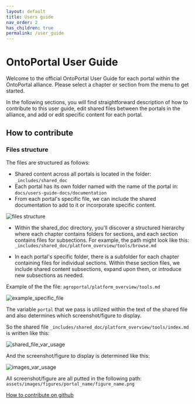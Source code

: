 ```yaml
---
layout: default
title: Users guide
nav_order: 2
has_children: true
permalink: /user_guide
---
```


# OntoPortal User Guide

Welcome to the official OntoPortal User Guide for each portal within the OntoPortal alliance. Please select a chapter or section from the menu to get started.


In the following sections, you will find straightforward description of how to contribute to this user guide, edit shared files between the portals in the alliance, and add or edit specific content for each portal.

## How to contribute
### Files structure
The files are structured as follows:

- Shared content across all portals is located in the folder: `_includes/shared_doc`
- Each portal has its own folder named with the name of the portal in: `docs/users-guide-docs/documentation`
- From each portal's specific file, we can include the shared documentation to add to it or incorporate specific content.

![files structure]({{site.baseimgs}}/files_structure.png)

- Within the shared_doc directory, you'll discover a structured hierarchy where each chapter contains folders for sections, and each section contains files for subsections. For example, the path might look like this: `_includes/shared_doc/platform_overview/tools/browse.md`

- In each portal's specific folder, there is a subfolder for each chapter containing files for individual sections. Within these section files, we include shared content subsections, expand upon them, or introduce new subsections as needed.

Example of the the file: `agroportal/platform_overview/tools.md`

![example_specific_file]({{site.baseimgs}}/example_specific_file.png)

The variable `portal` that we pass is utilized within the text of the shared file and also determines which screenshot/figure to display.

So the shared file `_includes/shared_doc/platform_overview/tools/index.md` is written like this:

![shared_file_var_usage]({{site.baseimgs}}/shared_file_var_usage.png)

And the screenshot/figure to display is determined like this:

![images_var_usage]({{site.baseimgs}}/images_var_usage.png)

All screenshot/figure are all putted in the following path: `assets/images/figures/portal_name/figure_name.png`


[How to contribute on github](../../documentation/docs/documentation-docs/how-to-contribute-doc/)
